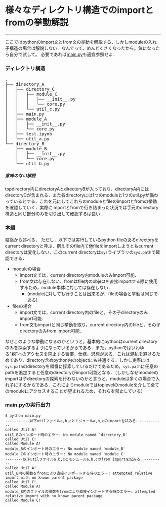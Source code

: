 # 様々なディレクトリ構造でのimportとfromの挙動解説
---

ここではpythonのimport文とfrom文の挙動を解説する．しかしmoduleの入れ子構造の場合は解説しない．なんでって、めんどくさくなったから。気になったら自分で試して。 
必要であれば[main.py](/directory_A/main.py)も適宜参照せよ．

### ディレクトリ構造
<pre>
.
├── directory_A
│   ├── directory_C
│   │   ├── module_C
│   │   │   ├── __init__.py
│   │   │   └── core.py
│   │   └── util_c.py
│   ├── main.py
│   ├── module_A
│   │   ├── __init__.py
│   │   └── core.py
│   ├── test.ipynb
│   └── util_a.py
└── directory_B
    ├── module_B
    │   ├── __init__.py
    │   └── core.py
    └── util_b.py
</pre>
##### 意味のない解説
topdirectory内にdirectoryAとdirectoryBが入っており、directoryA内にはdirectoryCが含まれる．また各directoryには1つのmoduleと1つのutil.pyが備わっているとする．これを元にしてこれらのmoduleとfileのimportとfromの挙動を確認していく．実際にimportとfromで行き詰まった状況では手元のdirectory構造と同じ部分のみを切り出して確認するば良い．


### 本題
結論から述べる．
ただし，以下では実行しているpython fileのあるdirectoryをcurrent directoryと呼ぶ．例えそのfile内で他fileをimportしようともcurrent directoryは変化しない．このcurrent directoryは`sys`ライブラリの`sys.path`で確認できる．

- moduleの場合
  - import文では，current directory内moduleのみimport可能．
  - from文は存在しない．fromはfile内のobjectを直接importする際に使用するため，module単体に対しては存在しない．
    - (moduleに対しても行うことは出来るが，fileの場合と挙動は同じである)
- fileの場合
  - import文では，current directory内のfileと，その子directoryのみimport可能．
  - from文もimportと同じ挙動を取り，current directory内のfileと，その子directoryのみfrom import可能．

なぜこのような挙動になるのかというと，基本的にpythonはcurrent directoryのみを探索するようになっているからである．また，pythonではいわゆる"親"へのアクセスを禁止する習慣，仕様，思想がある．これは混乱を避けるためであり，directory含めpython内のobjectにも共通する．しかし実際には`sys.path`のdirectoryを順番に探索しているだけであるため，`sys.path`に任意のpathを追加すると任意のdirectoryがimport可能となる．（しかしなぜmoduleのimportは子directoryの探索を行わないのかと言うと，moduleは多くの場合で入れ子にするからである．これによりmoduleではtoplevelのmoduleを介して全てのmoduleにアクセスすることが望まれるため，それらを禁止している）

### main.pyの実行出力
```
$ python main.py
-----------以下utilファイルa,b,cとモジュールa,b,cのimportを試みる．-----------
called Util A!
util_Bのインポート時のエラー: No module named 'directory_B'
called Util C!
called Module A!
module_Bのインポート時のエラー: No module named 'module_B'
module_Cのインポート時のエラー: No module named 'module_C'
--------以下utilファイルa,b,cとモジュールa,b,cのfrom importを試みる．---------
called Util A!
util_B内の関数をfromにより直接インポートする時のエラー: attempted relative import with no known parent package
called Util C!
called Module A!
module_B内のファイルの関数をfromにより直接インポートする時のエラー: attempted relative import with no known parent package
called Module C!
```








